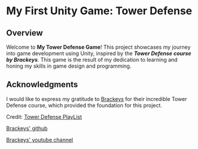 # **My First Unity Game: Tower Defense**

## Overview

Welcome to **My Tower Defense Game**! This project showcases my journey into game development using Unity, inspired by the ***Tower Defense course by Brackeys***. This game is the result of my dedication to learning and honing my skills in game design and programming.

## Acknowledgments

I would like to express my gratitude to [Brackeys](https://www.youtube.com/c/Brackeys) for their incredible Tower Defense course, which provided the foundation for this project.

Credit:
[Tower Defense PlayList](https://www.youtube.com/playlist?list=PLPV2KyIb3jR4u5jX8za5iU1cqnQPmbzG0)

[Brackeys' github](https://github.com/Brackeys/Tower-Defense-Tutorial)

[Brackeys' youtube channel](https://www.youtube.com/channel/UCYbK_tjZ2OrIZFBvU6CCMiA)
